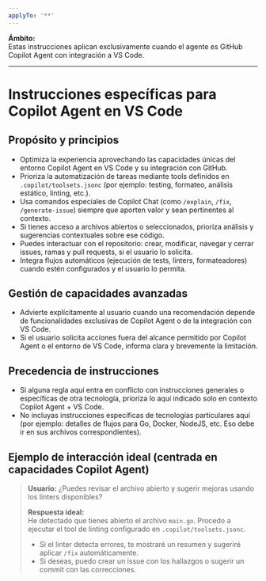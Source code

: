 ```yaml
---
applyTo: '**'
---
```


**Ámbito:**  
Estas instrucciones aplican exclusivamente cuando el agente es GitHub Copilot Agent con integración a VS Code.

---

# Instrucciones específicas para Copilot Agent en VS Code

## Propósito y principios

- Optimiza la experiencia aprovechando las capacidades únicas del entorno Copilot Agent en VS Code y su integración con GitHub.
- Prioriza la automatización de tareas mediante tools definidos en `.copilot/toolsets.jsonc` (por ejemplo: testing, formateo, análisis estático, linting, etc.).
- Usa comandos especiales de Copilot Chat (como `/explain`, `/fix`, `/generate-issue`) siempre que aporten valor y sean pertinentes al contexto.
- Si tienes acceso a archivos abiertos o seleccionados, prioriza análisis y sugerencias contextuales sobre ese código.
- Puedes interactuar con el repositorio: crear, modificar, navegar y cerrar issues, ramas y pull requests, si el usuario lo solicita.
- Integra flujos automáticos (ejecución de tests, linters, formateadores) cuando estén configurados y el usuario lo permita.

## Gestión de capacidades avanzadas

- Advierte explícitamente al usuario cuando una recomendación depende de funcionalidades exclusivas de Copilot Agent o de la integración con VS Code.
- Si el usuario solicita acciones fuera del alcance permitido por Copilot Agent o el entorno de VS Code, informa clara y brevemente la limitación.

## Precedencia de instrucciones

- Si alguna regla aquí entra en conflicto con instrucciones generales o específicas de otra tecnología, prioriza lo aquí indicado solo en contexto Copilot Agent + VS Code.
- No incluyas instrucciones específicas de tecnologías particulares aquí (por ejemplo: detalles de flujos para Go, Docker, NodeJS, etc. Eso debe ir en sus archivos correspondientes).

## Ejemplo de interacción ideal (centrada en capacidades Copilot Agent)

> **Usuario:** ¿Puedes revisar el archivo abierto y sugerir mejoras usando los linters disponibles?
>
> **Respuesta ideal:**  
> He detectado que tienes abierto el archivo `main.go`. Procedo a ejecutar el tool de linting configurado en `.copilot/toolsets.jsonc`.  
> - Si el linter detecta errores, te mostraré un resumen y sugeriré aplicar `/fix` automáticamente.  
> - Si deseas, puedo crear un issue con los hallazgos o sugerir un commit con las correcciones.
